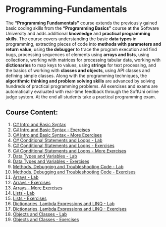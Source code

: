 

# Programming-Fundamentals

The **“Programming Fundamentals”** course extends the previously gained basic coding skills from the **“Programming Basics”** course at the Software University and adds additional **knowledge** and **practical programming skills**. The course covers understanding the basic **data types** in programming, extracting pieces of code into **methods with parameters and return value**, using **the debugger** to trace the program execution and find bugs, processing sequences of elements using **arrays and lists**, using collections, working with matrices for processing tabular data, working with **dictionaries** to map keys to values, using **strings** for text processing, and the basics of working with **classes and objects**, using API classes and defining simple classes. Along with the programming techniques, the **algorithmic thinking and problem solving skills** are advanced by solving hundreds of practical programming problems. All exercises and exams are automatically evaluated with real-time feedback through the SoftUni online judge system. At the end all students take a practical programming exam.


## Course Content:
1. <a href="https://github.com/HristoShabanakov/Programming-Fundamentals/tree/master/1.0C%23IntroAndBasicSyntax" > C# Intro and Basic Syntax </a> 
2. <a href="https://github.com/HristoShabanakov/Programming-Fundamentals/tree/master/1.1C%23IntroAndBasicSyntaxExercises" > C# Intro and Basic Syntax - Exercises </a>
3. <a href="https://github.com/HristoShabanakov/Programming-Fundamentals/tree/master/1.2C%23IntroAndBasicSyntaxMoreExercises" > C# Intro and Basic Syntax - More Exercises </a>
4. <a href="https://github.com/HristoShabanakov/Programming-Fundamentals/tree/master/2.0C%23ConditionalStatementsAndLoopsLab" > C# Conditional Statements and Loops - Lab </a> 
5. <a href="https://github.com/HristoShabanakov/Programming-Fundamentals/tree/master/2.1C%23ConditionalStatementsAndLoopsExercises" > C# Conditional Statements and Loops - Exercises</a> 
6. <a href="https://github.com/HristoShabanakov/Programming-Fundamentals/tree/master/2.2C%23ConditionalStatementsAndLoopsMoreExercises" > C# Conditional Statements and Loops - More Exercises</a>
7. <a href="https://github.com/HristoShabanakov/Programming-Fundamentals/tree/master/3.0DataTypesAndVariablesLab" > Data Types and Variables - Lab</a>
8. <a href="https://github.com/HristoShabanakov/Programming-Fundamentals/tree/master/3.1DatTypesAndVariables-Exercises" > Data Types and Variables - Exercises</a>
9. <a href="https://github.com/HristoShabanakov/Programming-Fundamentals/tree/master/4.0Methods.DebuggingAndTroubleshootingCode-Lab" > Methods. Debugging and Troubleshooting Code - Lab</a>
10. <a href="https://github.com/HristoShabanakov/Programming-Fundamentals/tree/master/4.1Methods.DebuggingAndTroubleshootingCode-Exercises" > Methods. Debugging and Troubleshooting Code - Exercises</a>
11. <a href="https://github.com/HristoShabanakov/Programming-Fundamentals/tree/master/5.0ArraysLab" > Arrays - Lab </a>
12. <a href="https://github.com/HristoShabanakov/Programming-Fundamentals/tree/master/5.1ArraysExercises" > Arrays - Exercises </a>
13. <a href="https://github.com/HristoShabanakov/Programming-Fundamentals/tree/master/5.2ArraysMoreExercises" > Arrays - More Exercises </a>
14. <a href="https://github.com/HristoShabanakov/Programming-Fundamentals/tree/master/6.0ListLab" > Lists - Lab </a>
15. <a href="https://github.com/HristoShabanakov/Programming-Fundamentals/tree/master/6.1ListsExercises" > Lists - Exercises </a>
16. <a href="https://github.com/HristoShabanakov/Programming-Fundamentals/tree/master/7.0DictionariesLambdaExpressionsАndLINQ" > Dictionaries, Lambda Expressions and LINQ - Lab </a>
17. <a href="https://github.com/HristoShabanakov/Programming-Fundamentals/tree/master/7.1DictionariesLambdaExpressionsАndLINQ-Exercises" > Dictionaries, Lambda Expressions and LINQ - Exercises </a>
18. <a href="https://github.com/HristoShabanakov/Programming-Fundamentals/tree/master/8.0ObjectsAndClassesLab" > Objects and Classes - Lab </a>
19. <a href="https://github.com/HristoShabanakov/Programming-Fundamentals/tree/master/8.1ObjectsAndClassesExercises" > Objects and Classes - Exercises </a>

